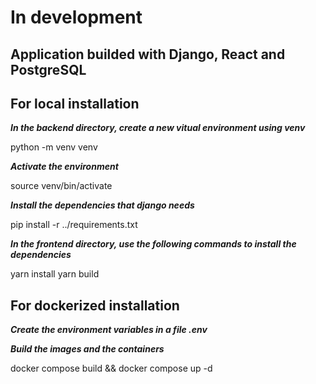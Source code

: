 # In development

## Application builded with Django, React and PostgreSQL

## For local installation

***In the backend directory, create a new vitual environment using venv***

python -m venv venv

***Activate the environment***

source venv/bin/activate

***Install the dependencies that django needs***

pip install -r ../requirements.txt

***In the frontend directory, use the following commands to install the dependencies***

yarn install
yarn build

## For dockerized installation

***Create the environment variables in a file .env***

***Build the images and the containers***

docker compose build && docker compose up -d
